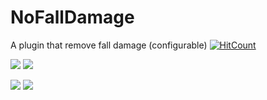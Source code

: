 # NoFallDamage
A plugin that remove fall damage (configurable)
[![HitCount](http://hits.dwyl.io/eliassaliba12/FallNo.svg)](http://hits.dwyl.io/eliassaliba12/FallNo)

[![](https://poggit.pmmp.io/shield.state/FallNo)](https://poggit.pmmp.io/p/FallNo)
<a href="https://poggit.pmmp.io/p/FallNo"><img src="https://poggit.pmmp.io/shield.state/FallNo"></a>

[![](https://poggit.pmmp.io/shield.api/FallNo)](https://poggit.pmmp.io/p/FallNo)
<a href="https://poggit.pmmp.io/p/FallNo"><img src="https://poggit.pmmp.io/shield.api/FallNo"></a>
